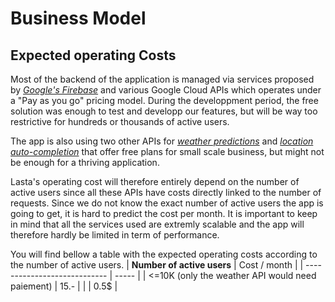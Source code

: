 # Business Model

## Expected operating Costs

Most of the backend of the application is managed via services proposed by [*Google's Firebase*](https://firebase.google.com) and various Google Cloud APIs which operates under a "Pay as you go" pricing model. During the developpment period, the free solution was enough to test and developp our features, but will be way too restrictive for hundreds or thousands of active users.

 The app is also using two other APIs for [*weather predictions*](https://openweathermap.org/api) and [*location auto-completion*](https://radar.com/product/api) that offer free plans for small scale business, but might not be enough for a thriving application.

Lasta's operating cost will therefore entirely depend on the number of active users since all these APIs have costs directly linked to the number of requests. Since we do not know the exact number of active users the app is going to get, it is hard to predict the cost per month. It is important to keep in mind that all the services used are extremly scalable and the app will therefore hardly be limited in term of performance.

You will find bellow a table with the expected operating costs according to the number of active users.
| **Number of active users**    | Cost / month |
| ---------------------------- | ----- |
| <=10K (only the weather API would need paiement)                         | 15.-  |
|                              | 0.5$  |


